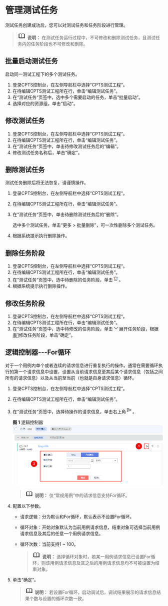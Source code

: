 # 管理测试任务<a name="cpts_01_0031"></a>

测试任务创建成功后，您可以对测试任务和任务阶段进行管理。

>![](public_sys-resources/icon-note.gif) **说明：** 
>在测试任务运行过程中，不可修改和删除测试任务，且测试任务内的任务阶段也不可修改和删除。

## 批量启动测试任务<a name="section1254675991412"></a>

启动同一测试工程下的多个测试任务。

1.  登录CPTS控制台，在左侧导航栏中选择“CPTS测试工程“。
2.  在待编辑CPTS测试工程所在行，单击“编辑测试任务”。
3.  在“测试任务“页签中，选中多个需要启动的任务，单击“批量启动”。
4.  选择对应的资源组，单击“启动”。

## 修改测试任务<a name="section97347341116"></a>

1.  登录CPTS控制台，在左侧导航栏中选择“CPTS测试工程“。
2.  在待编辑CPTS测试工程所在行，单击“编辑测试任务”。
3.  在“测试任务“页签中，单击待修改测试任务后的“编辑”。
4.  修改测试任务名称后，单击“确定”。

## 删除测试任务<a name="section13474853185917"></a>

测试任务删除后将无法恢复，请谨慎操作。

1.  登录CPTS控制台，在左侧导航栏中选择“CPTS测试工程“。
2.  在待编辑CPTS测试工程所在行，单击“编辑测试任务”。
3.  在“测试任务“页签中，单击待删除测试任务后的“删除”。

    选中多个测试任务，单击“更多 \> 批量删除”，可一次性删除多个测试任务。

4.  根据系统提示执行删除操作。

## 删除任务阶段<a name="section7740431205314"></a>

1.  登录CPTS控制台，在左侧导航栏中选择“CPTS测试工程“。
2.  在待编辑CPTS测试工程所在行，单击“编辑测试任务”。
3.  在“测试任务“页签中，选中待删除的任务阶段，单击![](figures/icon-delete.png)。
4.  根据系统提示执行删除操作。

## 修改任务阶段<a name="section12155118135519"></a>

1.  登录CPTS控制台，在左侧导航栏中选择“CPTS测试工程“。
2.  在待编辑CPTS测试工程所在行，单击“编辑测试任务”。
3.  在“测试任务“页签中，选中待修改的任务阶段，单击![](figures/icon-down.png)展开任务阶段，根据[表1](创建测试任务.md#table119664118592)修改任务阶段，单击“确定”。

## 逻辑控制器---For循环<a name="section1772118610572"></a>

对于一个用例内单个或者连续的请求信息进行重复执行的操作。通常在需要循环执行的第一个请求信息中设置，设置从当前请求信息至其后某个请求信息（包括之间所有的请求信息）以及从当前至当前（也就是自身请求信息）循环。

1.  登录CPTS控制台，在左侧导航栏中选择“CPTS测试工程“。
2.  在待编辑CPTS测试工程所在行，单击“编辑测试任务”。
3.  在“测试任务“页签中，选择待操作的请求信息，单击右上角![](figures/icon-logic.png)。

    **图 1**  逻辑控制器<a name="fig141411502912"></a>  
    ![](figures/逻辑控制器.png "逻辑控制器")

    >![](public_sys-resources/icon-note.gif) **说明：** 
    >仅“常规用例”中的请求信息支持For循环。

4.  配置以下参数。
    -   请求逻辑：分为默认和For循环，默认表示不设置For循环。
    -   循环对象：开始对象默认为当前用例请求信息，结束对象可选择当前用例请求信息及其后的任意一个用例请求信息。
    -   循环次数：当前支持1 \~ 100。

        >![](public_sys-resources/icon-note.gif) **说明：** 
        >选择循环对象时，若某一用例请求信息已设置For循环，则该用例请求信息及其之后的用例请求信息均不可被设置为结束对象。


5.  单击“确定”。

    >![](public_sys-resources/icon-note.gif) **说明：** 
    >若设置For循环，启动调试后，调试结果展示的请求信息结果个数与设置的循环次数一致。



